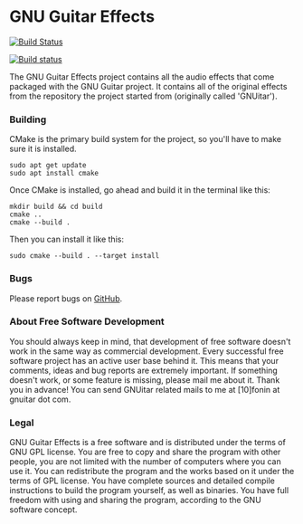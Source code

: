 GNU Guitar Effects
==================

[![Build Status](https://travis-ci.org/gnu-guitar/effects.svg?branch=master)](https://travis-ci.org/gnu-guitar/effects)

[![Build status](https://ci.appveyor.com/api/projects/status/8ot45taqnahkmklv?svg=true)](https://ci.appveyor.com/project/gnu-guitar/effects)

The GNU Guitar Effects project contains all the audio effects that come packaged
with the GNU Guitar project. It contains all of the original effects from the
repository the project started from (originally called 'GNUitar').

### Building

CMake is the primary build system for the project, so you'll have to make sure
it is installed.

```
sudo apt get update
sudo apt install cmake
```

Once CMake is installed, go ahead and build it in the terminal like this:

```
mkdir build && cd build
cmake ..
cmake --build .
```

Then you can install it like this:

```
sudo cmake --build . --target install
```

### Bugs

Please report bugs on [GitHub](https://github.com/gnu-guitar/effects/issues/new").

### About Free Software Development

You should always keep in mind, that development of free software
doesn't work in the same way as commercial development. Every
successful free software project has an active user base behind it.
This means that your comments, ideas and bug reports are extremely
important. If something doesn't work, or some feature is missing,
please mail me about it. Thank you in advance! You can send GNUitar
related mails to me at [10]fonin at gnuitar dot com.

### Legal

GNU Guitar Effects is a free software and is distributed under the
terms of GNU GPL license. You are free to copy and share the program
with other people, you are not limited with the number of computers
where you can use it. You can redistribute the program and the works
based on it under the terms of GPL license. You have complete sources
and detailed compile instructions to build the program yourself, as well
as binaries. You have full freedom with using and sharing the program,
according to the GNU software concept.

